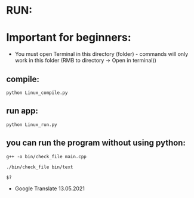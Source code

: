 # RUN:

# Important for beginners:
- You must open Terminal in this directory (folder) - commands will only work in this folder
(RMB to directory -> Open in terminal))

## compile:
  `python Linux_compile.py`

## run app:
  `python Linux_run.py`

## you can run the program without using python:
  `g++ -o bin/check_file main.cpp`

  `./bin/check_file bin/text`

  `$?`
  
- Google Translate 13.05.2021
  
